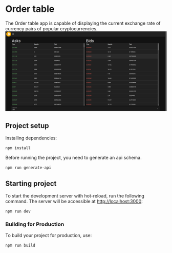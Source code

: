 # Order table

The Order table app is capable of displaying the current exchange rate of currency pairs of popular cryptocurrencies.
![Screenshot](assets/Screenshot.png)

## Project setup

Installing dependencies:
```
npm install
```

Before running the project, you need to generate an api schema.
```shell
npm run generate-api
```

## Starting project
To start the development server with hot-reload, run the following command. The server will be accessible at [http://localhost:3000](http://localhost:3000):

```shell
npm run dev
```

### Building for Production

To build your project for production, use:

```shell
npm run build
```